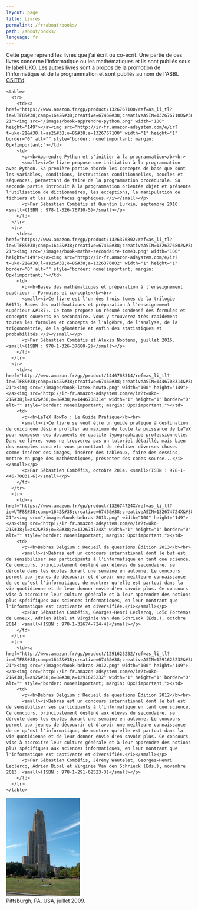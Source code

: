 ```yaml
---
layout: page
title: Livres
permalink: /fr/about/books/
path: /about/books/
language: fr
---
```


<div class="page-col-wrapper">
  <div class="page-col page-col-1">
    <p>Cette page reprend les livres que j'ai écrit ou co-écrit. Une partie de ces livres concerne l'informatique ou les mathématiques et ils sont publiés sous le label <a href="https://www.ukonline.be">UKO</a>. Les autres livres sont à propos de la promotion de l'informatique et de la programmation et sont publiés au nom de l'ASBL <a href="https://www.csited.be">CSITEd</a>.</p>

    <table>
      <tr>
        <td><a href="https://www.amazon.fr/gp/product/1326767100/ref=as_li_tl?ie=UTF8&#38;camp=1642&#38;creative=6746&#38;creativeASIN=1326767100&#38;linkCode=as2&#38;tag=uko-21"><img src="/images/book-apprendre-python.png" width="100" height="149"></a><img src="http://ir-fr.amazon-adsystem.com/e/ir?t=uko-21&#38;l=as2&#38;o=8&#38;a=1326767100" width="1" height="1" border="0" alt="" style="border: none!important; margin: 0px!important;"></td>
        <td>
          <p><b>Apprendre Python et s'initier à la programmation</b><br>
          <small><i>Ce livre propose une initiation à la programmation avec Python. Sa première partie aborde les concepts de base que sont les variables, conditions, instructions conditionnelles, boucles et séquences, permettant de faire de la programmation procédurale. Sa seconde partie introduit à la programmation orientée objet et présente l'utilisation de dictionnaires, les exceptions, la manipulation de fichiers et les interfaces graphiques.</i></small></p>
          <p>Par Sébastien Combéfis et Quentin Lurkin, septembre 2016. <small>(ISBN : 978-1-326-76710-5)</small></p>
        </td>
      </tr>
      <tr>
        <td><a href="https://www.amazon.fr/gp/product/1326376802/ref=as_li_tl?ie=UTF8&#38;camp=1642&#38;creative=6746&#38;creativeASIN=1326376802&#38;linkCode=as2&#38;tag=uko-21"><img src="/images/book-maths-secondaire-tome3.png" width="100" height="149"></a><img src="http://ir-fr.amazon-adsystem.com/e/ir?t=uko-21&#38;l=as2&#38;o=8&#38;a=1326376802" width="1" height="1" border="0" alt="" style="border: none!important; margin: 0px!important;"></td>
        <td>
          <p><b>Bases des mathématiques et préparation à l'enseignement supérieur : Formules et concepts</b><br>
          <small><i>Ce livre est l'un des trois tomes de la trilogie &#171; Bases des mathématiques et préparation à l'enseignement supérieur &#187;. Ce tome propose un résumé condensé des formules et concepts couverts en secondaire. Vous y trouverez très rapidement toutes les formules et concepts de l'algèbre, de l'analyse, de la trigonométrie, de la géométrie et enfin des statistiques et probabilités.</i></small></p>
          <p>Par Sébastien Combéfis et Alexis Nootens, juillet 2016. <small>(ISBN : 978-1-326-37680-2)</small></p>
        </td>
      </tr>
      <tr>
        <td><a href="http://www.amazon.fr/gp/product/1446708314/ref=as_li_tl?ie=UTF8&#38;camp=1642&#38;creative=6746&#38;creativeASIN=1446708314&#38;linkCode=as2&#38;tag=uko-21"><img src="/images/book-latex-howto.png" width="100" height="149"></a><img src="http://ir-fr.amazon-adsystem.com/e/ir?t=uko-21&#38;l=as2&#38;o=8&#38;a=1446708314" width="1" height="1" border="0" alt="" style="border: none!important; margin: 0px!important;"></td>
        <td>
          <p><b>LaTeX HowTo : Le Guide Pratique</b><br>
          <small><i>Ce livre se veut être un guide pratique à destination de quiconque désire profiter au maximum de toute la puissance de LaTeX pour composer des documents de qualité typographique professionnelle. Dans ce livre, vous ne trouverez pas un tutoriel détaillé, mais bien des exemples concrets vous permettant de réaliser diverses choses comme insérer des images, insérer des tableaux, faire des dessins, mettre en page des mathématiques, présenter des codes source...</i></small></p>
          <p>Par Sébastien Combéfis, octobre 2014. <small>(ISBN : 978-1-446-70831-6)</small></p>
        </td>
      </tr>
      <tr>
        <td><a href="https://www.amazon.fr/gp/product/132674724X/ref=as_li_tl?ie=UTF8&#38;camp=1642&#38;creative=6746&#38;creativeASIN=132674724X&#38;linkCode=as2&#38;tag=uko-21"><img src="/images/book-bebras-2013.png" width="100" height="149"></a><img src="http://ir-fr.amazon-adsystem.com/e/ir?t=uko-21&#38;l=as2&#38;o=8&#38;a=132674724X" width="1" height="1" border="0" alt="" style="border: none!important; margin: 0px!important;"></td>
        <td>
          <p><b>Bebras Belgium : Recueil de questions Édition 2013</b><br>
          <small><i>Bebras est un concours international dont le but est de sensibiliser ses participants à l'informatique en tant que science. Ce concours, principalement destiné aux élèves du secondaire, se déroule dans les écoles durant une semaine en automne. Le concours permet aux jeunes de découvrir et d'avoir une meilleure connaissance de ce qu'est l'informatique, de montrer qu'elle est partout dans la vie quotidienne et de leur donner envie d'en savoir plus. Ce concours vise à accroitre leur culture générale et à leur apprendre des notions plus spécifiques aux sciences informatiques, en leur montrant que l'informatique est captivante et diversifiée.</i></small></p>
          <p>Par Sébastien Combéfis, Georges-Henri Leclercq, Loïc Fortemps de Loneux, Adrien Bibal et Virginie Van den Schrieck (Eds.), octobre 2014. <small>(ISBN : 978-1-32674-724-4)</small></p>
        </td>
      </tr>
      <tr>
        <td><a href="http://www.amazon.fr/gp/product/1291625232/ref=as_li_tl?ie=UTF8&#38;camp=1642&#38;creative=6746&#38;creativeASIN=1291625232&#38;linkCode=as2&#38;tag=uko-21"><img src="/images/book-bebras-2012.png" width="100" height="149"></a><img src="http://ir-fr.amazon-adsystem.com/e/ir?t=uko-21&#38;l=as2&#38;o=8&#38;a=1291625232" width="1" height="1" border="0" alt="" style="border: none!important; margin: 0px!important;"></td>
        <td>
          <p><b>Bebras Belgium : Recueil de questions Édition 2012</b><br>
          <small><i>Bebras est un concours international dont le but est de sensibiliser ses participants à l'informatique en tant que science. Ce concours, principalement destiné aux élèves du secondaire, se déroule dans les écoles durant une semaine en automne. Le concours permet aux jeunes de découvrir et d'avoir une meilleure connaissance de ce qu'est l'informatique, de montrer qu'elle est partout dans la vie quotidienne et de leur donner envie d'en savoir plus. Ce concours vise à accroitre leur culture générale et à leur apprendre des notions plus spécifiques aux sciences informatiques, en leur montrant que l'informatique est captivante et diversifiée.</i></small></p>
          <p>Par Sébastien Combéfis, Jérémy Wautelet, Georges-Henri Leclercq, Adrien Bibal et Virginie Van den Schrieck (Eds.), novembre 2013. <small>(ISBN : 978-1-291-62523-3)</small></p>
        </td>
      </tr>
    </table>
  </div>
  <div class="page-col page-col-2">
    <p><img src="/images/pittsburgh.jpg" alt="Pittsburgh, PA, USA, juillet 2009" width="200" height="267"><br>
    Pittsburgh, PA, USA, juillet 2009.</p>
  </div>
</div>
